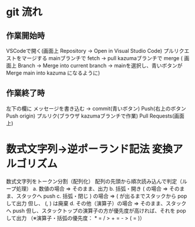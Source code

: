 # git 流れ
## 作業開始時
VSCodeで開く(画面上 Repository → Open in Visual Studio Code)
プルリクエストをマージする
mainブランチで fetch → pull
kazumaブランチで merge ( 画面上 Branch → Merge into current branch → mainを選択し、青いボタンが Merge main into kazuma になるように)

## 作業終了時
左下の欄に メッセージを書き込む → commit(青いボタン)
Push(右上のボタン Push origin)
プルリク(ブラウザ kazumaブランチで作業)
Pull Requests(画面上)


# 数式文字列→逆ポーランド記法 変換アルゴリズム
数式文字列をトークン分割（配列化）
配列の先頭から順次読み込んで判定（ループ処理）
a. 数値の場合
=> そのまま、出力
b. 括弧・開き ( の場合
=> そのまま、スタックへ push
c. 括弧・閉じ ) の場合
=> ( が出るまでスタックから pop して出力
但し、 (, ) は廃棄
d. その他（演算子）の場合
=> そのまま、スタックへ push
但し、スタックトップの演算子の方が優先度が高ければ、それを pop して出力
（※演算子・括弧の優先度： * = / > + = - > ( = )）
